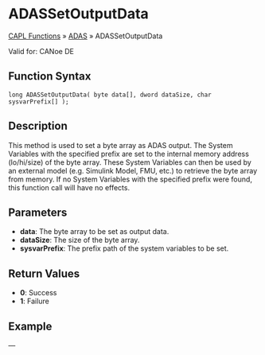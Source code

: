 # ADASSetOutputData

[CAPL Functions](../../CAPLfunctions.md) » [ADAS](../CAPLfunctionsADASOverview.md) » ADASSetOutputData

Valid for:  CANoe DE

## Function Syntax

```
long ADASSetOutputData( byte data[], dword dataSize, char sysvarPrefix[] );
```

## Description

This method is used to set a byte array as ADAS output. The System Variables with the specified prefix are set to the internal memory address (lo/hi/size) of the byte array. These System Variables can then be used by an external model (e.g. Simulink Model, FMU, etc.) to retrieve the byte array from memory. If no System Variables with the specified prefix were found, this function call will have no effects.

## Parameters

- **data**: The byte array to be set as output data.
- **dataSize**: The size of the byte array.
- **sysvarPrefix**: The prefix path of the system variables to be set.

## Return Values

- **0**: Success
- **1**: Failure

## Example

—

